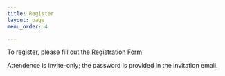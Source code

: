 ```yaml
---
title: Register
layout: page
menu_order: 4

---
```


<div class="card w-75">
  <div class="card-body">
    
<p>To register, please fill out the <a href="https://docs.google.com/forms/d/e/1FAIpQLSeSqF8K1UWoS5mjXK5R98G2Rhfb5m1iLqBebBbPb7VFN7DBLw/formResponse">Registration Form</a> </p>


<p>Attendence is invite-only; the password is provided in the invitation email.</p>




  </div>
</div>

